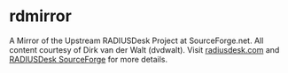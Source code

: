 # rdmirror
A Mirror of the Upstream RADIUSDesk Project at SourceForge.net. All content courtesy of Dirk van der Walt (dvdwalt).
Visit [radiusdesk.com](http://radiusdesk.com) and [RADIUSDesk SourceForge](https://sourceforge.net/projects/radiusdesk/) for more details.

